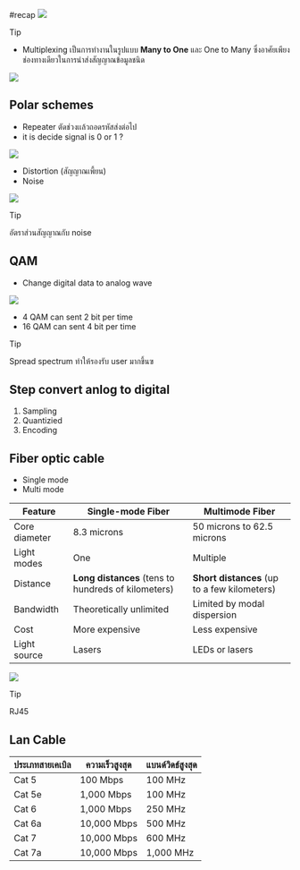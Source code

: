 #recap 
![](https://i.imgur.com/1ui1Z4B.png)

>[!tip]
>- Multiplexing เป็นการทำงานในรูปแบบ **Many to One** และ One to Many ซึ่งอาศัยเพียงช่องทางเดียวในการนำส่งสัญญาณข้อมูลชนิด

![](https://i.imgur.com/eFeDnmI.png)

## Polar schemes
- Repeater ตัดช่วงเเล้วถอดรหัสส่งต่อไป
-  it is decide signal is 0 or 1 ?


![](https://i.imgur.com/ABJ2Ybs.png)


- Distortion (สัญญาณเพี้ยน)
- Noise 

![](https://i.imgur.com/iFMpRrN.png)

>[!tip]
>อัตราส่วนสัญญาณกับ noise


## QAM
- Change digital data to analog wave

![](https://i.imgur.com/srn5ClL.png)

- 4 QAM can sent 2 bit per time
- 16 QAM can sent 4 bit per time

> [!tip]
> Spread spectrum ทําให้รองรับ user มากขึ้นฃ



## Step convert anlog to digital
1.  Sampling
2. Quantizied
3. Encoding

## Fiber optic cable
- Single mode 
- Multi mode

| Feature       | Single-mode Fiber                                   | Multimode Fiber                              |
| ------------- | --------------------------------------------------- | -------------------------------------------- |
| Core diameter | 8.3 microns                                         | 50 microns to 62.5 microns                   |
| Light modes   | One                                                 | Multiple                                     |
| Distance      | **Long distances** (tens to hundreds of kilometers) | **Short distances** (up to a few kilometers) |
| Bandwidth     | Theoretically unlimited                             | Limited by modal dispersion                  |
| Cost          | More expensive                                      | Less expensive                               |
| Light source  | Lasers                                              | LEDs or lasers                               |


![](https://i.imgur.com/K0ARtcP.png)

>[!tip]
> RJ45

## Lan Cable

|ประเภทสายเคเบิล|ความเร็วสูงสุด|แบนด์วิดธ์สูงสุด|
|---|---|---|
|Cat 5|100 Mbps|100 MHz|
|Cat 5e|1,000 Mbps|100 MHz|
|Cat 6|1,000 Mbps|250 MHz|
|Cat 6a|10,000 Mbps|500 MHz|
|Cat 7|10,000 Mbps|600 MHz|
|Cat 7a|10,000 Mbps|1,000 MHz|


